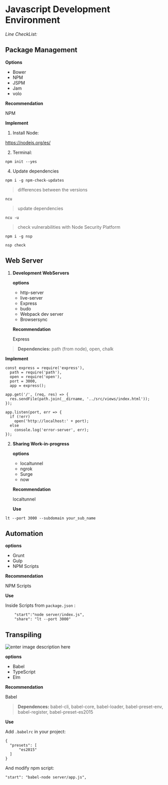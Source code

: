 # Javascript Development Environment

*Line CheckList:*
## Package Management
**Options**
 - Bower
 - NPM
 - JSPM
 - Jam
 - volo

  **Recommendation**

  NPM
  
 **Implement**
1.  Install Node:
 
https://nodejs.org/es/

2. Terminal:

`npm init --yes`
 
4. Update dependencies

`npm i -g npm-check-updates` 

> differences between the versions

`ncu`  
>update dependencies

`ncu -u`
> check vulnerabilities with Node Security Platform

`npm i -g nsp`

`nsp check`

## Web Server

 1. **Development WebServers**
 
	**options**
	- http-server
	- live-server
	- Express
	- budo
	- Webpack dev server
	- Browsersync

	 **Recommendation**
	 
	Express
	

> **Dependencies:** path (from node), open, chalk

  
  
**Implement**
	 
```
const express = require('express'),
  path = require('path'),
  open = require('open'),
  port = 3000,
  app = express();

app.get('/', (req, res) => {
  res.sendFile(path.join(__dirname, '../src/views/index.html'));
});

app.listen(port, err => {
  if (!err)
    open('http://localhost:' + port);
  else
    console.log('error-server', err);
});
```

2.  **Sharing Work-in-progress**

	**options**
	- localtunnel
	- ngrok
	- Surge
	- now
	
	 **Recommendation**
	 
	localtunnel
  
	 **Use**
	  
 `lt --port 3000 --subdomain your_sub_name`

## Automation

**options**
- Grunt
- Gulp
- NPM Scripts

**Recommendation**

NPM Scripts

**Use**

Inside Scripts from  `package.json` :
```
    "start":"node server/index.js",
    "share": "lt --port 3000"
```

## Transpiling

![enter image description here](http://i0.wp.com/techinpink.com/wp-content/uploads/2016/12/Screen-Shot-2016-12-19-at-5.44.19-AM.png)

**options**
- Babel
- TypeScript
- Elm

**Recommendation**

 Babel

>**Dependences:** babel-cli, babel-core, babel-loader, babel-preset-env, babel-register, babel-preset-es2015
 
**Use**

Add `.babelrc` in your project:

```
{
  "presets": [
      "es2015"
  ]
}
```
And modify  npm script:

```
"start": "babel-node server/app.js",
```


